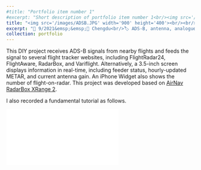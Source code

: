 ```yaml
---
#title: "Portfolio item number 1"
#excerpt: "Short description of portfolio item number 1<br/><img src='/images/500x300.png'>"
title: "<img src='/images/ADSB.JPG' width='900' height='400'><br/><br/>ADS-B Flight Receiver and Feeder"
excerpt: "📅 9/2021&emsp;&emsp;📍 Chengdu<br/>🏷️ ADS-B, antenna, analogue filter, flight tracker, Raspberry Pi, widget<br/>"
collection: portfolio
---
```


This DIY project receives ADS-B signals from nearby flights and feeds the signal to several flight tracker websites, including FlightRadar24, FlightAware, RadarBox, and Variflight. Alternatively, a 3.5-inch screen displays information in real-time, including feeder status, hourly-updated METAR, and current antenna gain. An iPhone Widget also shows the number of flight-on-radar. This project was developed based on [AirNav RadarBox XRange 2](https://www.amazon.com/AirNav-RadarBox-XRange2-Enhanced-Receiver/dp/B08DJB4BXM).

I also recorded a fundamental tutorial as follows.

<iframe src="//player.bilibili.com/player.html?aid=420546312&bvid=BV1L341127pA&cid=411050528&page=1" scrolling="no" border="0" frameborder="no" framespacing="0" allowfullscreen="true"> </iframe>
